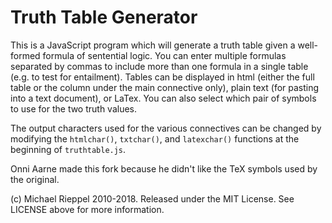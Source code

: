 Truth Table Generator
=====================

This is a JavaScript program which will generate a truth table given a well-formed formula of sentential logic. You can enter multiple formulas separated by commas to include more than one formula in a single table (e.g. to test for entailment). Tables can be displayed in html (either the full table or the column under the main connective only), plain text (for pasting into a text document), or LaTex. You can also select which pair of symbols to use for the two truth values.

The output characters used for the various connectives can be changed by modifying the `htmlchar()`, `txtchar()`, and `latexchar()` functions at the beginning of `truthtable.js`.

Onni Aarne made this fork because he didn't like the TeX symbols used by the original.

(c) Michael Rieppel 2010-2018. Released under the MIT License.  See LICENSE above for more information.